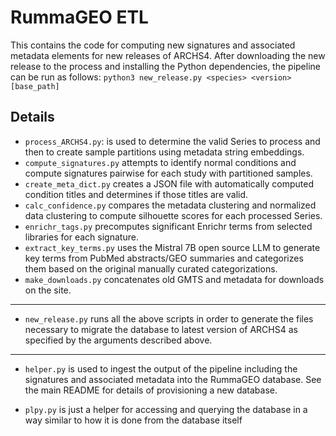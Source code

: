 # RummaGEO ETL

This contains the code for computing new signatures and associated metadata elements for new releases of ARCHS4.
After downloading the new release to the process and installing the Python dependencies, the pipeline can be run as follows:
`python3 new_release.py <species> <version> [base_path]`

## Details
- `process_ARCHS4.py`: is used to determine the valid Series to process and then to create sample partitions using metadata string embeddings.
- `compute_signatures.py` attempts to identify normal conditions and compute signatures pairwise for each study with partitioned samples.
- `create_meta_dict.py` creates a JSON file with automatically computed condition titles and determines if those titles are valid.
- `calc_confidence.py` compares the metadata clustering and normalized data clustering to compute silhouette scores for each processed Series.
- `enrichr_tags.py` precomputes significant Enrichr terms from selected libraries for each signature.
- `extract_key_terms.py` uses the Mistral 7B open source LLM to generate key terms from PubMed abstracts/GEO summaries and categorizes them based on the original manually curated categorizations.
- `make_downloads.py` concatenates old GMTS and metadata for downloads on the site.

-----------------------------------------------------------------------------------------------------------------------
- `new_release.py` runs all the above scripts in order to generate the files necessary to migrate the database to latest version of ARCHS4 as specified by the arguments described above.
------------------------------------------------------------------------------------------------------------------------

- `helper.py` is used to ingest the output of the pipeline including the signatures and associated metadata into the RummaGEO database. See the main README for details of provisioning a new database.

- `plpy.py` is just a helper for accessing and querying the database in a way similar to how it is done from the database itself